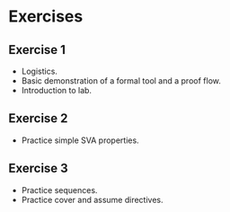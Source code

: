 # Exercises

## Exercise 1
- Logistics.
- Basic demonstration of a formal tool and a proof flow.
- Introduction to lab.

## Exercise 2
- Practice simple SVA properties.

## Exercise 3
- Practice sequences.
- Practice cover and assume directives.

